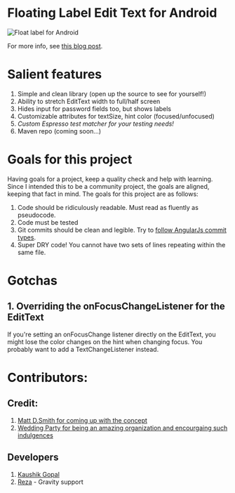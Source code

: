 # Floating Label Edit Text for Android

![Float label for Android](http://nerds.weddingpartyapp.com/images/posts/float-label-android-cropped.gif)

For more info, see [this blog post](http://nerds.weddingpartyapp.com/tech/2013/12/25/float-label-pattern-for-android/).

# Salient features

1. Simple and clean library (open up the source to see for yourself!)
2. Ability to stretch EditText width to full/half screen
3. Hides input for password fields too, but shows labels
4. Customizable attributes for textSize, hint color (focused/unfocused)
5. *Custom Espresso test matcher for your testing needs!*
6. Maven repo (coming soon...)


# Goals for this project

Having goals for a project, keep a quality check and help with learning. Since I intended this to be a community project, the goals are aligned, keeping that fact in mind. The goals for this project are as follows:

1. Code should be ridiculously readable. Must read as fluently as pseudocode.
2. Code must be tested
3. Git commits should be clean and legible. Try to [follow AngularJs commit types](https://github.com/angular/angular.js/blob/master/CONTRIBUTING.md#type).
4. Super DRY code! You cannot have two sets of lines repeating within the same file.

# Gotchas

## 1. Overriding the onFocusChangeListener for the EditText

If you're setting an onFocusChange listener directly on the EditText, you might lose the color changes on the hint when changing focus. You probably want to add a TextChangeListener instead.

# Contributors:

## Credit:

1. [Matt D.Smith for coming up with the concept](http://mattdsmith.com/float-label-pattern/)
2. [Wedding Party for being an amazing organization and encourgaing such indulgences](https://www.weddingpartyapp.com)

## Developers

1. [Kaushik Gopal](http://kaush.co)
2. [Reza](http://www.moallemi.ir) - Gravity support